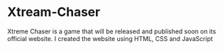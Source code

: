 # Xtream-Chaser
Xtreme Chaser is a game that will be released and published soon on its official website. 
I created the website using HTML, CSS and JavaScript
